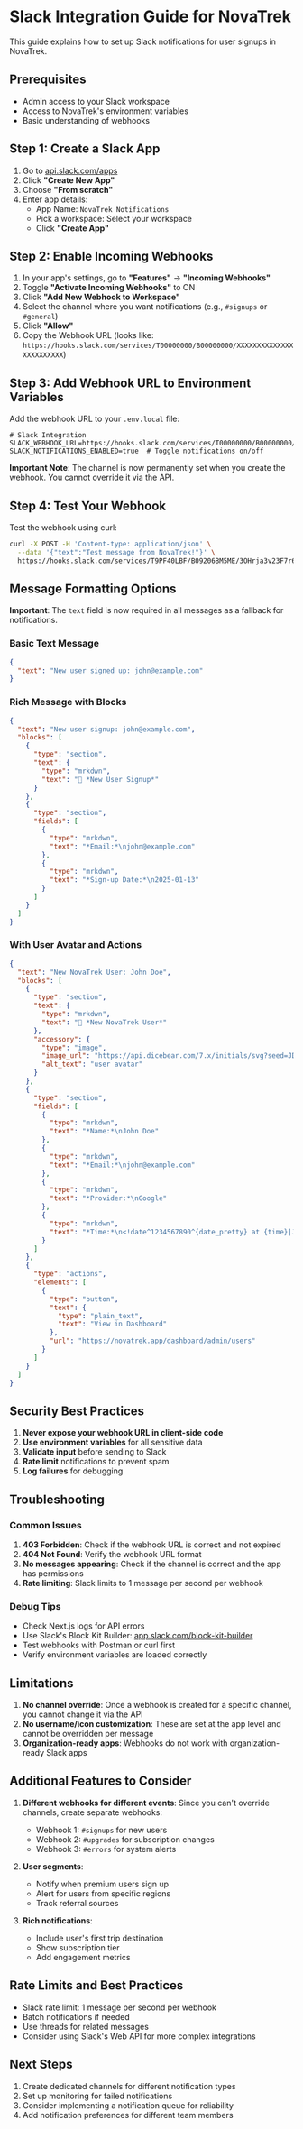 # Slack Integration Guide for NovaTrek

This guide explains how to set up Slack notifications for user signups in NovaTrek.

## Prerequisites

- Admin access to your Slack workspace
- Access to NovaTrek's environment variables
- Basic understanding of webhooks

## Step 1: Create a Slack App

1. Go to [api.slack.com/apps](https://api.slack.com/apps)
2. Click **"Create New App"**
3. Choose **"From scratch"**
4. Enter app details:
   - App Name: `NovaTrek Notifications`
   - Pick a workspace: Select your workspace
   - Click **"Create App"**

## Step 2: Enable Incoming Webhooks

1. In your app's settings, go to **"Features"** → **"Incoming Webhooks"**
2. Toggle **"Activate Incoming Webhooks"** to ON
3. Click **"Add New Webhook to Workspace"**
4. Select the channel where you want notifications (e.g., `#signups` or `#general`)
5. Click **"Allow"**
6. Copy the Webhook URL (looks like: `https://hooks.slack.com/services/T00000000/B00000000/XXXXXXXXXXXXXXXXXXXXXXXX`)

## Step 3: Add Webhook URL to Environment Variables

Add the webhook URL to your `.env.local` file:

```env
# Slack Integration
SLACK_WEBHOOK_URL=https://hooks.slack.com/services/T00000000/B00000000/XXXXXXXXXXXXXXXXXXXXXXXX
SLACK_NOTIFICATIONS_ENABLED=true  # Toggle notifications on/off
```

**Important Note**: The channel is now permanently set when you create the webhook. You cannot override it via the API.

## Step 4: Test Your Webhook

Test the webhook using curl:

```bash
curl -X POST -H 'Content-type: application/json' \
  --data '{"text":"Test message from NovaTrek!"}' \
  https://hooks.slack.com/services/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
```

## Message Formatting Options

**Important**: The `text` field is now required in all messages as a fallback for notifications.

### Basic Text Message
```json
{
  "text": "New user signed up: john@example.com"
}
```

### Rich Message with Blocks
```json
{
  "text": "New user signup: john@example.com",
  "blocks": [
    {
      "type": "section",
      "text": {
        "type": "mrkdwn",
        "text": "🎉 *New User Signup*"
      }
    },
    {
      "type": "section",
      "fields": [
        {
          "type": "mrkdwn",
          "text": "*Email:*\njohn@example.com"
        },
        {
          "type": "mrkdwn",
          "text": "*Sign-up Date:*\n2025-01-13"
        }
      ]
    }
  ]
}
```

### With User Avatar and Actions
```json
{
  "text": "New NovaTrek User: John Doe",
  "blocks": [
    {
      "type": "section",
      "text": {
        "type": "mrkdwn",
        "text": "🚀 *New NovaTrek User*"
      },
      "accessory": {
        "type": "image",
        "image_url": "https://api.dicebear.com/7.x/initials/svg?seed=JD",
        "alt_text": "user avatar"
      }
    },
    {
      "type": "section",
      "fields": [
        {
          "type": "mrkdwn",
          "text": "*Name:*\nJohn Doe"
        },
        {
          "type": "mrkdwn",
          "text": "*Email:*\njohn@example.com"
        },
        {
          "type": "mrkdwn",
          "text": "*Provider:*\nGoogle"
        },
        {
          "type": "mrkdwn",
          "text": "*Time:*\n<!date^1234567890^{date_pretty} at {time}|Jan 13, 2025>"
        }
      ]
    },
    {
      "type": "actions",
      "elements": [
        {
          "type": "button",
          "text": {
            "type": "plain_text",
            "text": "View in Dashboard"
          },
          "url": "https://novatrek.app/dashboard/admin/users"
        }
      ]
    }
  ]
}
```

## Security Best Practices

1. **Never expose your webhook URL in client-side code**
2. **Use environment variables** for all sensitive data
3. **Validate input** before sending to Slack
4. **Rate limit** notifications to prevent spam
5. **Log failures** for debugging

## Troubleshooting

### Common Issues

1. **403 Forbidden**: Check if the webhook URL is correct and not expired
2. **404 Not Found**: Verify the webhook URL format
3. **No messages appearing**: Check if the channel is correct and the app has permissions
4. **Rate limiting**: Slack limits to 1 message per second per webhook

### Debug Tips

- Check Next.js logs for API errors
- Use Slack's Block Kit Builder: [app.slack.com/block-kit-builder](https://app.slack.com/block-kit-builder)
- Test webhooks with Postman or curl first
- Verify environment variables are loaded correctly

## Limitations

1. **No channel override**: Once a webhook is created for a specific channel, you cannot change it via the API
2. **No username/icon customization**: These are set at the app level and cannot be overridden per message
3. **Organization-ready apps**: Webhooks do not work with organization-ready Slack apps

## Additional Features to Consider

1. **Different webhooks for different events**: Since you can't override channels, create separate webhooks:
   - Webhook 1: `#signups` for new users
   - Webhook 2: `#upgrades` for subscription changes
   - Webhook 3: `#errors` for system alerts

2. **User segments**:
   - Notify when premium users sign up
   - Alert for users from specific regions
   - Track referral sources

3. **Rich notifications**:
   - Include user's first trip destination
   - Show subscription tier
   - Add engagement metrics

## Rate Limits and Best Practices

- Slack rate limit: 1 message per second per webhook
- Batch notifications if needed
- Use threads for related messages
- Consider using Slack's Web API for more complex integrations

## Next Steps

1. Create dedicated channels for different notification types
2. Set up monitoring for failed notifications
3. Consider implementing a notification queue for reliability
4. Add notification preferences for different team members